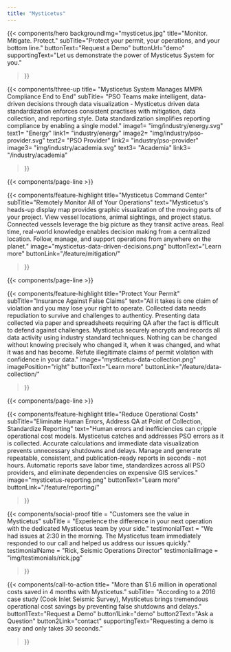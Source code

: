 ```yaml
---
title: "Mysticetus"
---
```


{{< components/hero
	backgroundImg="mysticetus.jpg"
	title="Monitor. Mitigate. Protect."
	subTitle="Protect your permit, your operations, and your bottom line."
	buttonText="Request a Demo"
	buttonUrl="demo"
	supportingText="Let us demonstrate the power of Mysticetus System for you."
>}}

<!-- 
NOTE: We can use these icons for free as long as we attribute the artist(s) (see footer below copyright)
Icons:
	- Energy: https://www.flaticon.com/free-icon/wind-energy_1400311
	- PSO Provider: https://www.flaticon.com/free-icon/destination_854881
	- Academia: https://www.flaticon.com/free-icon/book_854861
-->
{{< components/three-up
	title= "Mysticetus System Manages MMPA Compliance End to End"
	subTitle= "PSO Teams make intelligent, data-driven decisions through data visualization - Mysticetus driven data standardization enforces consistent practises with mitigation, data collection, and reporting style. Data standardization simplifies reporting compliance by enabling a single model."
	image1= "img/industry/energy.svg"
	text1= "Energy"
	link1= "industry/energy"
	image2= "img/industry/pso-provider.svg"
	text2= "PSO Provider"
	link2= "industry/pso-provider"
	image3= "img/industry/academia.svg"
	text3= "Academia"
	link3= "/industry/academia"
>}}

{{< components/page-line >}}

{{< components/feature-highlight
	title="Mysticetus Command Center"
	subTitle="Remotely Monitor All of Your Operations"
	text="Mysticetus's heads-up display map provides graphic visualization of the moving parts of your project. View vessel locations, animal sightings, and project status. Connected vessels leverage the big picture as they transit active areas. Real time, real-world knowledge enables decision making from a centralized location. Follow, manage, and support operations from anywhere on the planet."
	image="mysticetus-data-driven-decisions.png"
	buttonText="Learn more"
	buttonLink="/feature/mitigation/"
>}}

{{< components/page-line >}}

{{< components/feature-highlight
	title="Protect Your Permit"
	subTitle="Insurance Against False Claims"
	text="All it takes is one claim of violation and you may lose your right to operate. Collected data needs repudiation to survive and challenges to authenticy. Presenting data collected via paper and spreadsheets requiring QA after the fact is difficult to defend against challenges. Mysticetus securely encrypts and records all data activity using industry standard techniques. Nothing can be changed without knowing precisely who changed it, when it was changed, and what it was and has become. Refute illegitimate claims of permit violation with confidence in your data."
	image="mysticetus-data-collection.png"
	imagePosition="right"
	buttonText="Learn more"
	buttonLink="/feature/data-collection/"
>}}

{{< components/page-line >}}

{{< components/feature-highlight
	title="Reduce Operational Costs"
	subTitle="Eliminate Human Errors, Address QA at Point of Collection, Standardize Reporting"
	text="Human errors and inefficiencies can cripple operational cost models. Mysticetus catches and addresses PSO errors as it is collected. Accurate calculations and immediate data visualization prevents unnecessary shutdowns and delays. Manage and generate repeatable, consistent, and publication-ready reports in seconds - not hours. Automatic reports save labor time, standardizes across all PSO providers, and eliminate dependencies on expensive GIS services."
	image="mysticetus-reporting.png"
	buttonText="Learn more"
	buttonLink="/feature/reporting/"
>}}

{{< components/social-proof 
	title = "Customers see the value in Mysticetus"
	subTitle = "Experience the difference in your next operation with the dedicated Mysticetus team by your side."
	testimonialText = "We had  issues at 2:30 in the morning. The Mysticetus team immediately responded to our call and helped us address our issues quickly."
	testimonialName = "Rick, Seismic Operations Director"
	testimonialImage = "img/testimonials/rick.jpg"
>}}

{{< components/call-to-action
	title= "More than $1.6 million in operational costs saved in 4 months with Mysticetus."
	subTitle= "According to a 2016 case study (Cook Inlet Seismic Survey), Mysticetus brings tremendous operational cost savings by preventing false shutdowns and delays."
	button1Text="Request a Demo"
	button1Link="demo"
	button2Text="Ask a Question"
	button2Link="contact"
	supportingText="Requesting a demo is easy and only takes 30 seconds."
>}}
